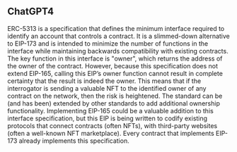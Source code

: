 ## ChatGPT4

ERC-5313 is a specification that defines the minimum interface required to identify an account that controls a contract. It is a slimmed-down alternative to EIP-173 and is intended to minimize the number of functions in the interface while maintaining backwards compatibility with existing contracts. The key function in this interface is "owner", which returns the address of the owner of the contract. However, because this specification does not extend EIP-165, calling this EIP’s owner function cannot result in complete certainty that the result is indeed the owner. This means that if the interrogator is sending a valuable NFT to the identified owner of any contract on the network, then the risk is heightened. The standard can be (and has been) extended by other standards to add additional ownership functionality. Implementing EIP-165 could be a valuable addition to this interface specification, but this EIP is being written to codify existing protocols that connect contracts (often NFTs), with third-party websites (often a well-known NFT marketplace). Every contract that implements EIP-173 already implements this specification.
